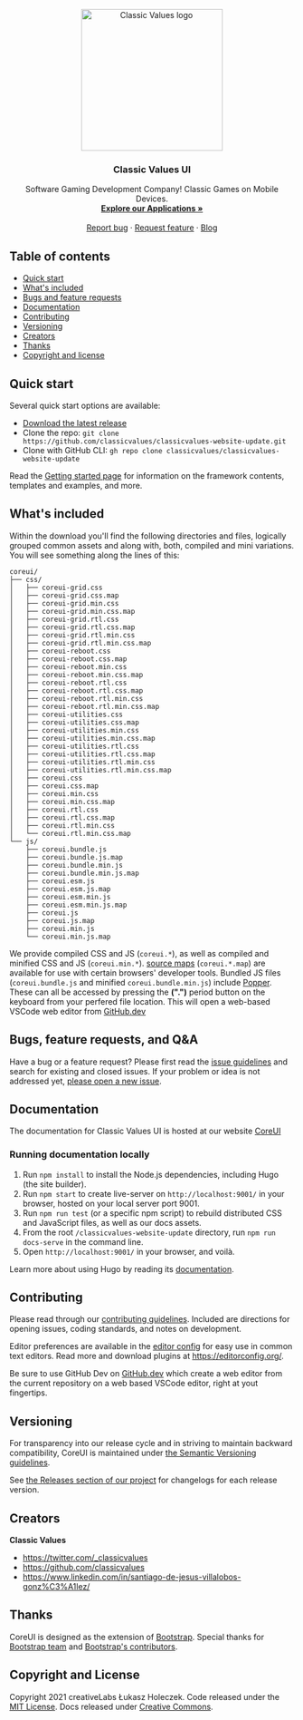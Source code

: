 <p align="center">
  <a href="https://classicvalues.dev">
    <img src="https://avatars.githubusercontent.com/u/71681815?s=400&u=d2fd084b77b464587cdf224deb1fb944f190d853&v=4" alt="Classic Values logo" width="250">
  </a>
</p>

<h3 align="center">Classic Values UI</h3>

<p align="center">
Software Gaming Development Company!
Classic Games on Mobile Devices.
    <br>
    <a href="https://classicvalues.dev/apps/"><strong>Explore our Applications »</strong></a>
    <br>
    <br>
        <a href="https://github.com/classicvalues/classicvalues-website-update/issues/new?assignees=&labels=&template=bug_report.md&title=">Report bug</a>
            ·
        <a href="https://github.com/classicvalues/classicvalues-website-update/issues/new?assignees=&labels=feature&template=feature_request.md&title=">Request feature</a>
            ·
        <a href="https://classicvalues.dev/./#^%/blog">Blog</a>
</p>

## Table of contents

- [Quick start](#quick-start)
- [What's included](#whats-included)
- [Bugs and feature requests](#bugs-and-feature-requests)
- [Documentation](#documentation)
- [Contributing](#contributing)
- [Versioning](#versioning)
- [Creators](#creators)
- [Thanks](#thanks)
- [Copyright and license](#copyright-and-license)

## Quick start

Several quick start options are available:

- [Download the latest release](https://github.com/classicvalues/classicvalues-website-update/archive/refs/tags/v1.0.1.zip)
- Clone the repo: `git clone https://github.com/classicvalues/classicvalues-website-update.git`
- Clone with GitHub CLI: `gh repo clone classicvalues/classicvalues-website-update`

Read the [Getting started page](https://coreui.io/docs/getting-started/introduction/) for information on the framework contents, templates and examples, and more.

## What's included

Within the download you'll find the following directories and files, logically grouped common assets and along with, both, compiled and mini variations. You will see something along the lines of this:

```text
coreui/
├── css/
│   ├── coreui-grid.css
│   ├── coreui-grid.css.map
│   ├── coreui-grid.min.css
│   ├── coreui-grid.min.css.map
│   ├── coreui-grid.rtl.css
│   ├── coreui-grid.rtl.css.map
│   ├── coreui-grid.rtl.min.css
│   ├── coreui-grid.rtl.min.css.map
│   ├── coreui-reboot.css
│   ├── coreui-reboot.css.map
│   ├── coreui-reboot.min.css
│   ├── coreui-reboot.min.css.map
│   ├── coreui-reboot.rtl.css
│   ├── coreui-reboot.rtl.css.map
│   ├── coreui-reboot.rtl.min.css
│   ├── coreui-reboot.rtl.min.css.map
│   ├── coreui-utilities.css
│   ├── coreui-utilities.css.map
│   ├── coreui-utilities.min.css
│   ├── coreui-utilities.min.css.map
│   ├── coreui-utilities.rtl.css
│   ├── coreui-utilities.rtl.css.map
│   ├── coreui-utilities.rtl.min.css
│   ├── coreui-utilities.rtl.min.css.map
│   ├── coreui.css
│   ├── coreui.css.map
│   ├── coreui.min.css
│   ├── coreui.min.css.map
│   ├── coreui.rtl.css
│   ├── coreui.rtl.css.map
│   ├── coreui.rtl.min.css
│   └── coreui.rtl.min.css.map
└── js/
    ├── coreui.bundle.js
    ├── coreui.bundle.js.map
    ├── coreui.bundle.min.js
    ├── coreui.bundle.min.js.map
    ├── coreui.esm.js
    ├── coreui.esm.js.map
    ├── coreui.esm.min.js
    ├── coreui.esm.min.js.map
    ├── coreui.js
    ├── coreui.js.map
    ├── coreui.min.js
    └── coreui.min.js.map
```

We provide compiled CSS and JS (`coreui.*`), as well as compiled and minified CSS and JS (`coreui.min.*`). [source maps](https://developers.google.com/web/tools/chrome-devtools/javascript/source-maps) (`coreui.*.map`) are available for use with certain browsers' developer tools. Bundled JS files (`coreui.bundle.js` and minified `coreui.bundle.min.js`) include [Popper](https://popper.js.org/). These can all be accessed by pressing the **(".")** period button on the keyboard from your perfered file location. This will open a web-based VSCode web editor from [GitHub.dev](https://github.dev/classicvalues/classicvalues-website-update/)

## Bugs, feature requests, and Q&A

Have a bug or a feature request? Please first read the [issue guidelines](https://github.com/classicvalues/classicvalues-website-update/blob/master/.github/CONTRIBUTING.md#using-the-issue-tracker) and search for existing and closed issues. If your problem or idea is not addressed yet, [please open a new issue](https://github.com/classicvalues/classicvalues-website-update/issues/new).

## Documentation

The documentation for Classic Values UI is hosted at our website [CoreUI](https://classicvalues.dev/./#^%/software/ui/#^%/)

### Running documentation locally

1. Run `npm install` to install the Node.js dependencies, including Hugo (the site builder).
2. Run `npm start` to create live-server on `http://localhost:9001/` in your browser, hosted on your local server port 9001.
3. Run `npm run test` (or a specific npm script) to rebuild distributed CSS and JavaScript files, as well as our docs assets.
4. From the root `/classicvalues-website-update` directory, run `npm run docs-serve` in the command line.
5. Open `http://localhost:9001/` in your browser, and voilà.

Learn more about using Hugo by reading its [documentation](https://gohugo.io/documentation/).

## Contributing

Please read through our [contributing guidelines](https://github.com/classicvalues/classicvalues-website-update/blob/master/.github/CONTRIBUTING.md). Included are directions for opening issues, coding standards, and notes on development.

Editor preferences are available in the [editor config](https://github.com/classicvalues/classicvalues-website-update/blob/master/.editorconfig) for easy use in common text editors. Read more and download plugins at <https://editorconfig.org/>.

Be sure to use GitHub Dev on [GitHub.dev](https://github.dev/classicvalues/classicvalues-website-update) which create a web editor from the current repository on a web based VSCode editor, right at yout fingertips.

## Versioning

For transparency into our release cycle and in striving to maintain backward compatibility, CoreUI is maintained under [the Semantic Versioning guidelines](http://semver.org/).

See [the Releases section of our project](https://github.com/classicvalues/classicvalues-website-update/releases) for changelogs for each release version.

## Creators

**Classic Values**

- <https://twitter.com/_classicvalues>
- <https://github.com/classicvalues>
- <https://www.linkedin.com/in/santiago-de-jesus-villalobos-gonz%C3%A1lez/>

<!-- Needs work! Extend Thank you to Shields.io, Boost & Beast Teams, as well as CoreUI themselves, Lukasz, Mark, and "Fat" as well as Juliani, A., Berges, V., Teng, E., Cohen, A., Harper, J., Elion, C., Goy, C., Gao, Y., Henry, H., Mattar, M., Lange, D., et. al. (2020). Unity: A General Platform for Intelligent Agents. _arXiv preprint [arXiv:1809.02627](https://arxiv.org/abs/1809.02627)._ https://github.com/Unity-Technologies/ml-agents.--> 
## Thanks 
CoreUI is designed as the extension of [Bootstrap](https://getbootstrap.com). Special thanks for [Bootstrap team](https://getbootstrap.com/docs/5.0/about/team/) and [Bootstrap's contributors](https://github.com/twbs/bootstrap/graphs/contributors). 
 
## Copyright and License
Copyright 2021 creativeLabs Łukasz Holeczek. Code released under the [MIT License](https://github.com/coreui/coreui/blob/main/LICENSE). Docs released under [Creative Commons](https://creativecommons.org/licenses/by/3.0/).
